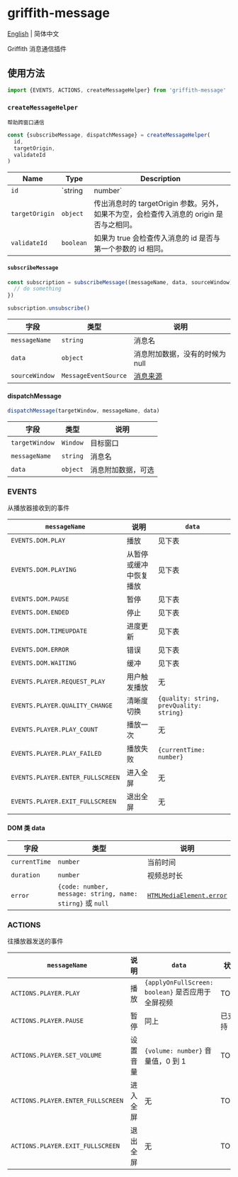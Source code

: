 # griffith-message

[English](./README.md) | 简体中文

Griffith 消息通信插件

## 使用方法

```js
import {EVENTS, ACTIONS, createMessageHelper} from 'griffith-message'
```

### `createMessageHelper`

`帮助跨窗口通信`

```js
const {subscribeMessage, dispatchMessage} = createMessageHelper(
  id,
  targetOrigin,
  validateId
)
```

| Name           | Type              | Description                                                                              |
| -------------- | ----------------- | ---------------------------------------------------------------------------------------- |
| `id`           | `string | number` | 唯一标识，每条消息都会带上这个 id，接收方可以用来验证。                                  |
| `targetOrigin` | `object`          | 传出消息时的 targetOrigin 参数。另外，如果不为空，会检查传入消息的 origin 是否与之相同。 |
| `validateId`   | `boolean`         | 如果为 true 会检查传入消息的 id 是否与第一个参数的 id 相同。                             |

#### `subscribeMessage`

```js
const subscription = subscribeMessage((messageName, data, sourceWindow) => {
  // do something
})

subscription.unsubscribe()
```

| 字段           | 类型                 | 说明                            |
| -------------- | -------------------- | ------------------------------- |
| `messageName`  | `string`             | 消息名                          |
| `data`         | `object`             | 消息附加数据，没有的时候为 null |
| `sourceWindow` | `MessageEventSource` | [消息来源][messageeventsource]  |

[messageeventsource]: https://developer.mozilla.org/en-US/docs/Web/API/MessageEvent/source 'MessageEventSource'

#### dispatchMessage

```js
dispatchMessage(targetWindow, messageName, data)
```

| 字段           | 类型     | 说明               |
| -------------- | -------- | ------------------ |
| `targetWindow` | `Window` | 目标窗口           |
| `messageName`  | `string` | 消息名             |
| `data`         | `object` | 消息附加数据，可选 |

### EVENTS

从播放器接收到的事件

| `messageName`                    | 说明                   | `data`                                   |
| -------------------------------- | ---------------------- | ---------------------------------------- |
| `EVENTS.DOM.PLAY`                | 播放                   | 见下表                                   |
| `EVENTS.DOM.PLAYING`             | 从暂停或缓冲中恢复播放 | 见下表                                   |
| `EVENTS.DOM.PAUSE`               | 暂停                   | 见下表                                   |
| `EVENTS.DOM.ENDED`               | 停止                   | 见下表                                   |
| `EVENTS.DOM.TIMEUPDATE`          | 进度更新               | 见下表                                   |
| `EVENTS.DOM.ERROR`               | 错误                   | 见下表                                   |
| `EVENTS.DOM.WAITING`             | 缓冲                   | 见下表                                   |
| `EVENTS.PLAYER.REQUEST_PLAY`     | 用户触发播放           | 无                                       |
| `EVENTS.PLAYER.QUALITY_CHANGE`   | 清晰度切换             | `{quality: string, prevQuality: string}` |
| `EVENTS.PLAYER.PLAY_COUNT`       | 播放一次               | 无                                       |
| `EVENTS.PLAYER.PLAY_FAILED`      | 播放失败               | `{currentTime: number}`                  |
| `EVENTS.PLAYER.ENTER_FULLSCREEN` | 进入全屏               | 无                                       |
| `EVENTS.PLAYER.EXIT_FULLSCREEN`  | 退出全屏               | 无                                       |

#### DOM 类 data

| 字段          | 类型                                                      | 说明                                               |
| ------------- | --------------------------------------------------------- | -------------------------------------------------- |
| `currentTime` | `number`                                                  | 当前时间                                           |
| `duration`    | `number`                                                  | 视频总时长                                         |
| `error`       | `{code: number, message: string, name: stirng}` 或 `null` | [`HTMLMediaElement.error`][htmlmediaelement-error] |

[htmlmediaelement-error]: https://developer.mozilla.org/en-US/docs/Web/API/HTMLMediaElement/error 'HTMLMediaElement.error'

### ACTIONS

往播放器发送的事件

| `messageName`                     | 说明     | `data`                                            | 状态   |
| --------------------------------- | -------- | ------------------------------------------------- | ------ |
| `ACTIONS.PLAYER.PLAY`             | 播放     | `{applyOnFullScreen: boolean}` 是否应用于全屏视频 | TODO   |
| `ACTIONS.PLAYER.PAUSE`            | 暂停     | 同上                                              | 已支持 |
| `ACTIONS.PLAYER.SET_VOLUME`       | 设置音量 | `{volume: number}` 音量值，0 到 1                 | TODO   |
| `ACTIONS.PLAYER.ENTER_FULLSCREEN` | 进入全屏 | 无                                                | TODO   |
| `ACTIONS.PLAYER.EXIT_FULLSCREEN`  | 退出全屏 | 无                                                | TODO   |

